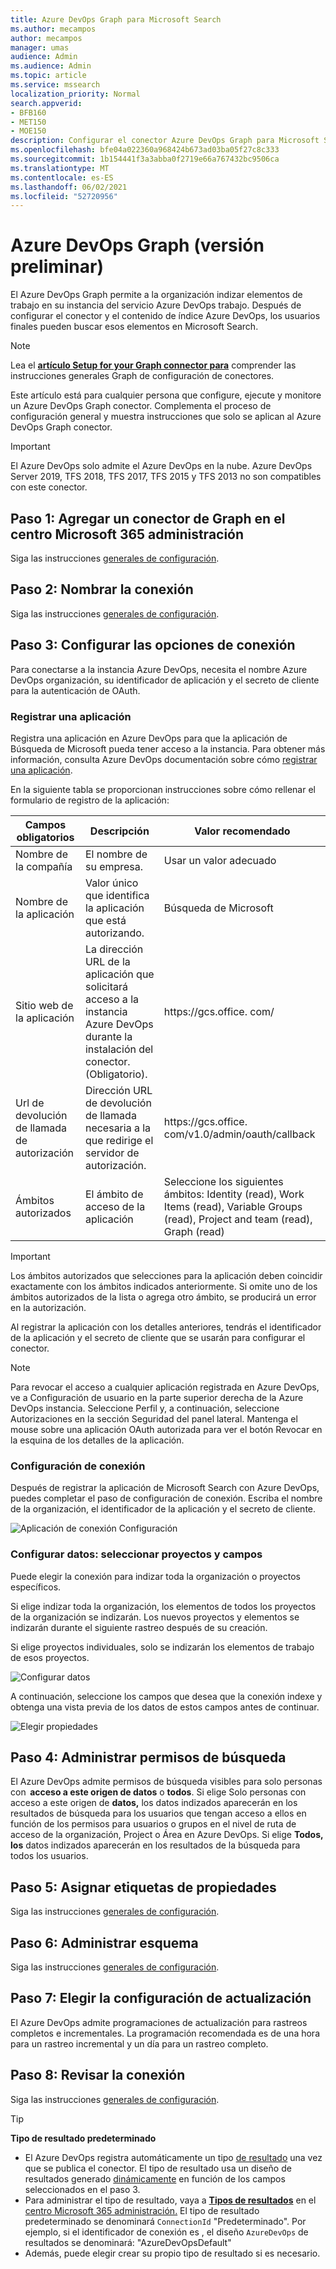 ```yaml
---
title: Azure DevOps Graph para Microsoft Search
ms.author: mecampos
author: mecampos
manager: umas
audience: Admin
ms.audience: Admin
ms.topic: article
ms.service: mssearch
localization_priority: Normal
search.appverid:
- BFB160
- MET150
- MOE150
description: Configurar el conector Azure DevOps Graph para Microsoft Search
ms.openlocfilehash: bfe04a022360a968424b673ad03ba05f27c8c333
ms.sourcegitcommit: 1b154441f3a3abba0f2719e66a767432bc9506ca
ms.translationtype: MT
ms.contentlocale: es-ES
ms.lasthandoff: 06/02/2021
ms.locfileid: "52720956"
---
```

<!---Previous ms.author: shgrover --->

# <a name="azure-devops-graph-connector-preview"></a>Azure DevOps Graph (versión preliminar)

El Azure DevOps Graph permite a la organización indizar elementos de trabajo en su instancia del servicio Azure DevOps trabajo. Después de configurar el conector y el contenido de índice Azure DevOps, los usuarios finales pueden buscar esos elementos en Microsoft Search.

> [!NOTE]
> Lea el [**artículo Setup for your Graph connector para**](configure-connector.md) comprender las instrucciones generales Graph de configuración de conectores.

Este artículo está para cualquier persona que configure, ejecute y monitore un Azure DevOps Graph conector. Complementa el proceso de configuración general y muestra instrucciones que solo se aplican al Azure DevOps Graph conector.

>[!IMPORTANT]
>El Azure DevOps solo admite el Azure DevOps en la nube. Azure DevOps Server 2019, TFS 2018, TFS 2017, TFS 2015 y TFS 2013 no son compatibles con este conector.

<!---## Before you get started-->

<!---Insert "Before you get started" recommendations for this data source-->

## <a name="step-1-add-a-graph-connector-in-the-microsoft-365-admin-center"></a>Paso 1: Agregar un conector de Graph en el centro Microsoft 365 administración

Siga las instrucciones [generales de configuración](./configure-connector.md).
<!---If the above phrase does not apply, delete it and insert specific details for your data source that are different from general setup 
instructions.-->

## <a name="step-2-name-the-connection"></a>Paso 2: Nombrar la conexión

Siga las instrucciones [generales de configuración](./configure-connector.md).
<!---If the above phrase does not apply, delete it and insert specific details for your data source that are different from general setup 
instructions.-->

## <a name="step-3-configure-the-connection-settings"></a>Paso 3: Configurar las opciones de conexión

Para conectarse a la instancia Azure DevOps, necesita [](/azure/devops/organizations/accounts/create-organization) el nombre Azure DevOps organización, su identificador de aplicación y el secreto de cliente para la autenticación de OAuth.

### <a name="register-an-app"></a>Registrar una aplicación

Registra una aplicación en Azure DevOps para que la aplicación de Búsqueda de Microsoft pueda tener acceso a la instancia. Para obtener más información, consulta Azure DevOps documentación sobre cómo [registrar una aplicación](/azure/devops/integrate/get-started/authentication/oauth?preserve-view=true&view=azure-devops#register-your-app).

En la siguiente tabla se proporcionan instrucciones sobre cómo rellenar el formulario de registro de la aplicación:

Campos obligatorios | Descripción | Valor recomendado
--- | --- | ---
| Nombre de la compañía         | El nombre de su empresa. | Usar un valor adecuado   |
| Nombre de la aplicación     | Valor único que identifica la aplicación que está autorizando.    | Búsqueda de Microsoft     |
| Sitio web de la aplicación  | La dirección URL de la aplicación que solicitará acceso a la instancia Azure DevOps durante la instalación del conector. (Obligatorio).  | https://<span>gcs.office.</span> com/
| Url de devolución de llamada de autorización        | Dirección URL de devolución de llamada necesaria a la que redirige el servidor de autorización. | https://<span>gcs.office.</span> com/v1.0/admin/oauth/callback|
| Ámbitos autorizados | El ámbito de acceso de la aplicación | Seleccione los siguientes ámbitos: Identity (read), Work Items (read), Variable Groups (read), Project and team (read), Graph (read)|

>[!IMPORTANT]
>Los ámbitos autorizados que selecciones para la aplicación deben coincidir exactamente con los ámbitos indicados anteriormente. Si omite uno de los ámbitos autorizados de la lista o agrega otro ámbito, se producirá un error en la autorización.

Al registrar la aplicación con los detalles anteriores, tendrás  el identificador de la aplicación y el secreto de cliente que se usarán para configurar el conector. 

>[!NOTE]
>Para revocar el acceso a cualquier aplicación registrada en Azure DevOps, ve a Configuración de usuario en la parte superior derecha de la Azure DevOps instancia. Seleccione Perfil y, a continuación, seleccione Autorizaciones en la sección Seguridad del panel lateral. Mantenga el mouse sobre una aplicación OAuth autorizada para ver el botón Revocar en la esquina de los detalles de la aplicación.

### <a name="connection-settings"></a>Configuración de conexión

Después de registrar la aplicación de Microsoft Search con Azure DevOps, puedes completar el paso de configuración de conexión. Escriba el nombre de la organización, el identificador de la aplicación y el secreto de cliente.

![Aplicación de conexión Configuración](media/ADO_Connection_settings_2.png)

### <a name="configure-data-select-projects-and-fields"></a>Configurar datos: seleccionar proyectos y campos

Puede elegir la conexión para indizar toda la organización o proyectos específicos.

Si elige indizar toda la organización, los elementos de todos los proyectos de la organización se indizarán. Los nuevos proyectos y elementos se indizarán durante el siguiente rastreo después de su creación.

Si elige proyectos individuales, solo se indizarán los elementos de trabajo de esos proyectos.

![Configurar datos](media/ADO_Configure_data.png)

A continuación, seleccione los campos que desea que la conexión indexe y obtenga una vista previa de los datos de estos campos antes de continuar.

![Elegir propiedades](media/ADO_choose_properties.png)

## <a name="step-4-manage-search-permissions"></a>Paso 4: Administrar permisos de búsqueda

El Azure DevOps admite permisos de búsqueda visibles para solo personas con  **acceso a este origen de datos** o **todos**. Si elige Solo personas con acceso a este origen de **datos,** los datos indizados aparecerán en los resultados de búsqueda para los usuarios que tengan acceso a ellos en función de los permisos para usuarios o grupos en el nivel de ruta de acceso de la organización, Project o Área en Azure DevOps. Si elige **Todos, los** datos indizados aparecerán en los resultados de la búsqueda para todos los usuarios.

## <a name="step-5-assign-property-labels"></a>Paso 5: Asignar etiquetas de propiedades

Siga las instrucciones [generales de configuración](./configure-connector.md).

## <a name="step-6-manage-schema"></a>Paso 6: Administrar esquema

Siga las instrucciones [generales de configuración](./configure-connector.md).

## <a name="step-7-choose-refresh-settings"></a>Paso 7: Elegir la configuración de actualización

El Azure DevOps admite programaciones de actualización para rastreos completos e incrementales.
La programación recomendada es de una hora para un rastreo incremental y un día para un rastreo completo.

## <a name="step-8-review-connection"></a>Paso 8: Revisar la conexión

Siga las instrucciones [generales de configuración](./configure-connector.md).

>[!TIP]
>**Tipo de resultado predeterminado**
>* El Azure DevOps registra automáticamente un tipo [de resultado](./customize-search-page.md#step-2-create-the-result-types) una vez que se publica el conector. El tipo de resultado usa un diseño de resultados generado [dinámicamente](./customize-results-layout.md) en función de los campos seleccionados en el paso 3. 
>* Para administrar el tipo de resultado, vaya a [**Tipos de resultados**](https://admin.microsoft.com/Adminportal/Home#/MicrosoftSearch/resulttypes) en el [centro Microsoft 365 administración.](https://admin.microsoft.com) El tipo de resultado predeterminado se denominará `ConnectionId` "Predeterminado". Por ejemplo, si el identificador de conexión es , el diseño `AzureDevOps` de resultados se denominará: "AzureDevOpsDefault"
>* Además, puede elegir crear su propio tipo de resultado si es necesario.

<!---If the above phrase does not apply, delete it and insert specific details for your data source that are different from general setup 
instructions.-->

<!---## Troubleshooting-->
<!---Insert troubleshooting recommendations for this data source-->

<!---## Limitations-->
<!---Insert limitations for this data source-->